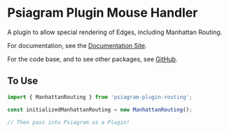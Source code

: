# Psiagram Plugin Mouse Handler

A plugin to allow special rendering of Edges, including Manhattan Routing.

For documentation, see the [Documentation Site](https://www.psiagram.org/).

For the code base, and to see other packages, see
[GitHub](https://github.com/liamross/psiagram).

## To Use

```js
import { ManhattanRouting } from 'psiagram-plugin-routing';

const initializedManhattanRouting = new ManhattanRouting();

// Then pass into Psiagram as a Plugin!
```
